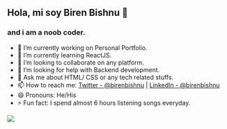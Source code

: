 ## Hola, mi soy Biren Bishnu 👋
### and i am a noob coder.

- 🔭 I’m currently working on Personal Portfolio.
- 🌱 I’m currently learning ReactJS.
- 👯 I’m looking to collaborate on any platform.
- 🤔 I’m looking for help with Backend development.
- 💬 Ask me about HTML/ CSS or any tech related stuffs.
- 📫 How to reach me: [Twitter - @birenbishnu](https://twitter.com/birenbishnu)   |   [LinkedIn - @birenbishnu](https://www.linkedin.com/in/birenbishnu/)
- 😄 Pronouns: He/His
- ⚡ Fun fact: I spend almost 6 hours listening songs everyday.

<img src="https://github-readme-stats.vercel.app/api?username=birenbishnu&&show_icons=true&title_color=00AEFF&icon_color=2DDE98&text_color=ffffff&bg_color=050F2C">
